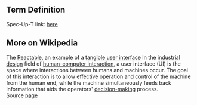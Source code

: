 ## Term Definition

Spec-Up-T link: <a href='https://weboftrust.github.io/WOT-terms/docs/glossary/user-interface'>here</a>

## More on Wikipedia
The [Reactable](https://en.wikipedia.org/wiki/Reactable), an example of a [tangible user interface](https://en.wikipedia.org/wiki/Tangible_user_interface)
In the [industrial design](https://en.wikipedia.org/wiki/Industrial_design) field of [human–computer interaction](https://en.wikipedia.org/wiki/Human%E2%80%93computer_interaction), a user interface (UI) is the space where interactions between humans and machines occur. The goal of this interaction is to allow effective operation and control of the machine from the human end, while the machine simultaneously feeds back information that aids the operators' [decision-making](https://en.wikipedia.org/wiki/Decision-making) process.  
Source [page](https://en.wikipedia.org/wiki/User_interface)